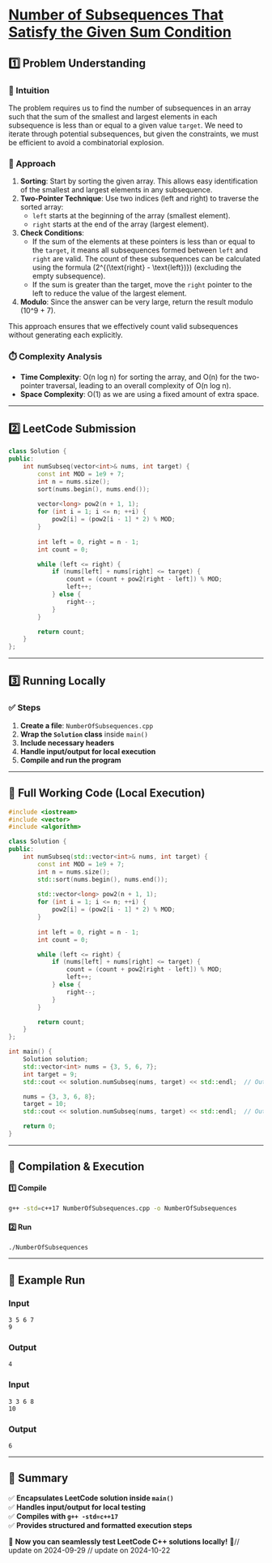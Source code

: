 # **[Number of Subsequences That Satisfy the Given Sum Condition](https://leetcode.com/problems/number-of-subsequences-that-satisfy-the-given-sum-condition/description/)**  

## **1️⃣ Problem Understanding**  
### **📌 Intuition**  
The problem requires us to find the number of subsequences in an array such that the sum of the smallest and largest elements in each subsequence is less than or equal to a given value `target`. We need to iterate through potential subsequences, but given the constraints, we must be efficient to avoid a combinatorial explosion. 

### **🚀 Approach**  
1. **Sorting**: Start by sorting the given array. This allows easy identification of the smallest and largest elements in any subsequence.
2. **Two-Pointer Technique**: Use two indices (left and right) to traverse the sorted array:
   - `left` starts at the beginning of the array (smallest element).
   - `right` starts at the end of the array (largest element).
3. **Check Conditions**: 
   - If the sum of the elements at these pointers is less than or equal to the `target`, it means all subsequences formed between `left` and `right` are valid. The count of these subsequences can be calculated using the formula \(2^{(\text{right} - \text{left})}\) (excluding the empty subsequence).
   - If the sum is greater than the target, move the `right` pointer to the left to reduce the value of the largest element.
4. **Modulo**: Since the answer can be very large, return the result modulo \(10^9 + 7\).

This approach ensures that we effectively count valid subsequences without generating each explicitly.

### **⏱️ Complexity Analysis**  
- **Time Complexity**: O(n log n) for sorting the array, and O(n) for the two-pointer traversal, leading to an overall complexity of O(n log n).  
- **Space Complexity**: O(1) as we are using a fixed amount of extra space.

---  

## **2️⃣ LeetCode Submission**  
```cpp
class Solution {
public:
    int numSubseq(vector<int>& nums, int target) {
        const int MOD = 1e9 + 7;
        int n = nums.size();
        sort(nums.begin(), nums.end());
        
        vector<long> pow2(n + 1, 1);
        for (int i = 1; i <= n; ++i) {
            pow2[i] = (pow2[i - 1] * 2) % MOD;
        }
        
        int left = 0, right = n - 1;
        int count = 0;

        while (left <= right) {
            if (nums[left] + nums[right] <= target) {
                count = (count + pow2[right - left]) % MOD;
                left++;
            } else {
                right--;
            }
        }

        return count;
    }
};
```  

---  

## **3️⃣ Running Locally**  
### **✅ Steps**  
1. **Create a file**: `NumberOfSubsequences.cpp`  
2. **Wrap the `Solution` class** inside `main()`  
3. **Include necessary headers**  
4. **Handle input/output for local execution**  
5. **Compile and run the program**  

---  

## **📝 Full Working Code (Local Execution)**  
```cpp
#include <iostream>
#include <vector>
#include <algorithm>

class Solution {
public:
    int numSubseq(std::vector<int>& nums, int target) {
        const int MOD = 1e9 + 7;
        int n = nums.size();
        std::sort(nums.begin(), nums.end());
        
        std::vector<long> pow2(n + 1, 1);
        for (int i = 1; i <= n; ++i) {
            pow2[i] = (pow2[i - 1] * 2) % MOD;
        }
        
        int left = 0, right = n - 1;
        int count = 0;

        while (left <= right) {
            if (nums[left] + nums[right] <= target) {
                count = (count + pow2[right - left]) % MOD;
                left++;
            } else {
                right--;
            }
        }

        return count;
    }
};

int main() {
    Solution solution;
    std::vector<int> nums = {3, 5, 6, 7};
    int target = 9;
    std::cout << solution.numSubseq(nums, target) << std::endl;  // Output: 4

    nums = {3, 3, 6, 8};
    target = 10;
    std::cout << solution.numSubseq(nums, target) << std::endl;  // Output: 6

    return 0;
}
```  

---  

## **🔧 Compilation & Execution**  
#### **1️⃣ Compile**  
```bash
g++ -std=c++17 NumberOfSubsequences.cpp -o NumberOfSubsequences
```  

#### **2️⃣ Run**  
```bash
./NumberOfSubsequences
```  

---  

## **🎯 Example Run**  
### **Input**  
```
3 5 6 7
9
```  
### **Output**  
```
4
```  

### **Input**  
```
3 3 6 8
10
```  
### **Output**  
```
6
```  

---  

## **📌 Summary**  
✅ **Encapsulates LeetCode solution inside `main()`**  
✅ **Handles input/output for local testing**  
✅ **Compiles with `g++ -std=c++17`**  
✅ **Provides structured and formatted execution steps**  

🚀 **Now you can seamlessly test LeetCode C++ solutions locally!** 🚀// update on 2024-09-29
// update on 2024-10-22
